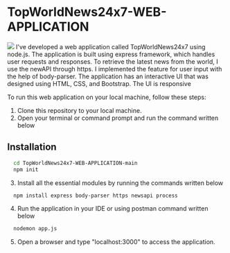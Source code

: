 # TopWorldNews24x7-WEB-APPLICATION

<img src="demo.gif">
I've developed a web application called TopWorldNews24x7 using node.js. The application is built using express framework, which handles user requests and responses. To retrieve the latest news from the world, I use the newAPI through https. I implemented the feature for user input with the help of body-parser. The application has an interactive UI that was designed using HTML, CSS, and Bootstrap. The UI is responsive

To run this web application on your local machine, follow these steps:
1. Clone this repository to your local machine.
2. Open your terminal or command prompt and run the command written below
## Installation



```bash
  cd TopWorldNews24x7-WEB-APPLICATION-main
  npm init
```
3. Install all the essential modules by running the commands written below
```bash
  npm install express body-parser https newsapi process
```
4. Run the application in your IDE or using postman command written below
```bash
  nodemon app.js
```
5. Open a browser and type "localhost:3000" to access the application.
